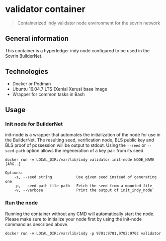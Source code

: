 # validator container
> Containerized indy validator node environment for the sovrin network

## General information
This container is a hyperledger indy node configured to be used in the Sovrin BuilderNet.

## Technologies
* Docker or Podman
* Ubuntu 16.04.7 LTS (Xenial Xerus) base image
* Wrapper for common tasks in Bash

## Usage

### Init node for BuilderNet
init-node is a wrapper that automates the initialization of the node for use in the BuilderNet. The resulting seed, verification node, BLS public key and BLS proof of possession will be output to stdout.
Using the `--seed` or `--seed-path` option allows the regeneration of a key pair from its seed.

```
docker run -v LOCAL_DIR:/var/lib/indy validator init-node NODE_NAME [ARG..]

Options:
    -s, --seed string           Use given seed instead of generating one
    -p, --seed-path file-path   Fetch the seed from a mounted file
    -v, --verbose               Print the output of init_indy_node`
```

### Run the node
Running the container without any CMD will automatically start the node. Please make sure to initialize your node first by using the init-node command as described above.

```
docker run -v LOCAL_DIR:/var/lib/indy -p 9701:9701,9702:9702 validator
```
